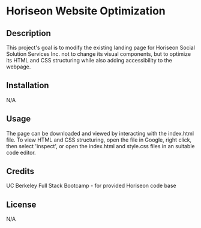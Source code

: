 # Horiseon Website Optimization

## Description

This project's goal is to modify the existing landing page for Horiseon Social Solution Services Inc. not to change its visual components, but to optimize its HTML and CSS structuring while also adding accessibility to the webpage.

## Installation

N/A

## Usage

The page can be downloaded and viewed by interacting with the index.html file. To view HTML and CSS structuring, open the file in Google, right click, then select 'inspect', or open the index.html and style.css files in an suitable code editor.

## Credits

UC Berkeley Full Stack Bootcamp - for provided Horiseon code base

## License

N/A